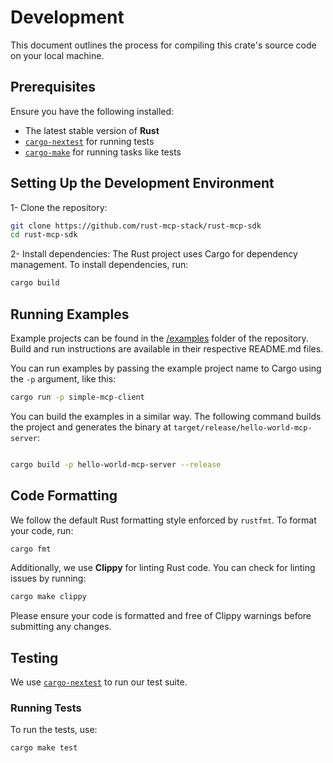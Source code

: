 # Development

This document outlines the process for compiling this crate's source code on your local machine.

## Prerequisites

Ensure you have the following installed:

- The latest stable version of **Rust**
- [`cargo-nextest`](https://crates.io/crates/cargo-nextest) for running tests
- [`cargo-make`](https://crates.io/crates/cargo-make/0.3.54) for running tasks like tests

## Setting Up the Development Environment

1- Clone the repository:

```sh
git clone https://github.com/rust-mcp-stack/rust-mcp-sdk
cd rust-mcp-sdk
```

2- Install dependencies: The Rust project uses Cargo for dependency management. To install dependencies, run:

```sh
cargo build
```

## Running Examples

Example projects can be found in the [/examples](/examples) folder of the repository.
Build and run instructions are available in their respective README.md files.

You can run examples by passing the example project name to Cargo using the `-p` argument, like this:

```sh
cargo run -p simple-mcp-client
```

You can build the examples in a similar way. The following command builds the project and generates the binary at `target/release/hello-world-mcp-server`:

```sh

cargo build -p hello-world-mcp-server --release
```

## Code Formatting

We follow the default Rust formatting style enforced by `rustfmt`. To format your code, run:

```sh
cargo fmt
```

Additionally, we use **Clippy** for linting Rust code. You can check for linting issues by running:

```sh
cargo make clippy
```

Please ensure your code is formatted and free of Clippy warnings before submitting any changes.

## Testing

We use [`cargo-nextest`](https://crates.io/crates/cargo-nextest) to run our test suite.

### Running Tests

To run the tests, use:

```sh
cargo make test
```

